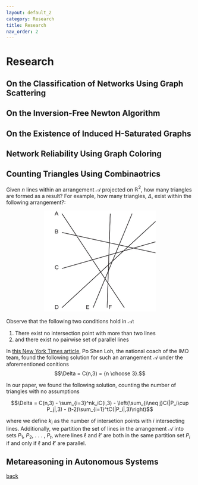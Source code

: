 ```yaml
---
layout: default_2
category: Research
title: Research
nav_order: 2
---
```


# Research

## On the Classification of Networks Using Graph Scattering

## On the Inversion-Free Newton Algorithm

## On the Existence of Induced H-Saturated Graphs

## Network Reliability Using Graph Coloring

## Counting Triangles Using Combinaotrics
Given $n$ lines within an arrangement $\mathcal{A}$ projected on $\mathbb{R}^2$, how many triangles are formed as a result? For example, how many triangles, $\Delta$, exist within the following arrangement?:

<p align="center">
<img src="assets\img\triangles1.jpg" alt="drawing" width="300"/>
</p>

Observe that the following two conditions hold in $\mathcal{A}$:

1. There exist no intersection point with more than two lines
2. and there exist no pairwise set of parallel lines

In <a href="https://www.nytimes.com/2019/08/21/science/math-equation-triangles-pemdas.html?unlocked_article_code=AAAAAAAAAAAAAAAACEIPuomT1JKd6J17Vw1cRCfTTMQmqxCdw_PIxftm3iava3DFDmwbiP8eAoWG8EqKYKN_Z54-ximSWN5GNvozXv17yOBbMlcoUwStrpKf3pQZJiF_4aSCYlQL5bOfF7Yp7W2tKWCjNOZ0wLD44kLaOzbrXKHAgnZyJhJi8pRgaQmv3nQXkavGR7Z-2td82_cjFYk6EWlbHFSCufLjDxx1PtuUPFqLukRtBbYvCXyElsWc6rkAbAxUFVnNKXt46m8749lZU8gFaOe9d1VzPZqj3shCTzBgP4yrBJYuRoTLlLUMsbLFqBCEysTe1OyTEozl8_G1Db-lHaE7BIVZ&smid=em-share">this New York Times article</a>, Po Shen Loh, the national coach of the IMO team, found the following solution for such an arrangement $\mathcal{A}$ under the aforementioned conitions
$$\Delta = C(n,3) = {n \choose 3}.$$

In our paper, we found the following solution, counting the number of triangles with no assumptions

$$\Delta = C(n,3) - \sum_{i=3}^nk_iC(i,3) - \left(\sum_{i\neq j}C(|P_i\cup P_j|,3) - (t-2)\sum_{i=1}^tC(|P_i|,3)\right)$$

where we define $k_i$ as the number of intersetion points with $i$ intersecting lines. Additionally, we partition the set of lines in the arrangement $\mathcal{A}$ into sets $P_1$, $P_2$, . . . , $P_t$, where lines $\ell$ and $\ell'$ are both in the same partition set $P_i$ if and only if $\ell$ and $\ell'$ are parallel.
## Metareasoning in Autonomous Systems


[back](./)
